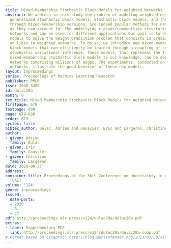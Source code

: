 ```yaml
---
title: Mixed-Membership Stochastic Block Models for Weighted Networks
abstract: We address in this study the problem of modeling weighted networks through
  generalized stochastic block models. Stochastic block models, and their extensions
  through mixed-membership versions, are indeed popular methods for network analysis
  as they can account for the underlying classes/communities structuring real-world
  networks and can be used for different applications.Our goal is to develop such
  models to solve the weight prediction problem that consists in predicting weights
  on links in weighted networks. To do so, we introduce new mixed-membership stochastic
  block models that can efficiently be learned through a coupling of collapsed and
  stochastic variational inference. These models, that represent the first weighted
  mixed-membership stochastic block models to our knowledge, can be deployed on large
  networks comprising millions of edges. The experiments, conducted on diverse real-world
  networks, illustrate the good behavior of these new models.
layout: inproceedings
series: Proceedings of Machine Learning Research
publisher: PMLR
issn: 2640-3498
id: dulac20a
month: 0
tex_title: Mixed-Membership Stochastic Block Models for Weighted Networks
firstpage: 679
lastpage: 688
page: 679-688
order: 679
cycles: false
bibtex_author: Dulac, Adrien and Gaussier, Eric and Largeron, Christine
author:
- given: Adrien
  family: Dulac
- given: Eric
  family: Gaussier
- given: Christine
  family: Largeron
date: 2020-08-27
address: 
container-title: Proceedings of the 36th Conference on Uncertainty in Artificial Intelligence
  (UAI)
volume: '124'
genre: inproceedings
issued:
  date-parts:
  - 2020
  - 8
  - 27
pdf: http://proceedings.mlr.press/v124/dulac20a/dulac20a.pdf
extras:
- label: Supplementary PDF
  link: http://proceedings.mlr.press/v124/dulac20a/dulac20a-supp.pdf
# Format based on citeproc: http://blog.martinfenner.org/2013/07/30/citeproc-yaml-for-bibliographies/
---
```

